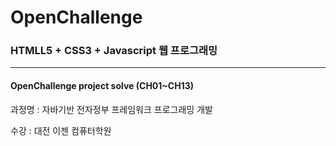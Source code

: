 # OpenChallenge
<h3> HTMLL5 + CSS3 + Javascript 웹 프로그래밍 </h3>
<hr>
<h4> OpenChallenge project solve (CH01~CH13) </h4>

<p>과정명 : 자바기반 전자정부 프레임워크 프로그래밍 개발 </P>
<p>수강   : 대전 이젠 컴퓨터학원 </p>
